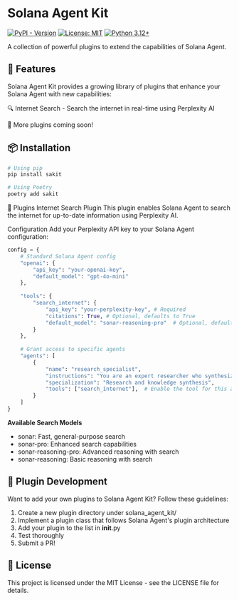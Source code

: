 # Solana Agent Kit

[![PyPI - Version](https://img.shields.io/pypi/v/sakit)](https://pypi.org/project/sakit)
[![License: MIT](https://img.shields.io/badge/License-MIT-green.svg)](https://opensource.org/licenses/MIT)
[![Python 3.12+](https://img.shields.io/badge/python-3.12+-orange.svg)](https://www.python.org/downloads/)

A collection of powerful plugins to extend the capabilities of Solana Agent.

## 🚀 Features
Solana Agent Kit provides a growing library of plugins that enhance your Solana Agent with new capabilities:

🔍 Internet Search - Search the internet in real-time using Perplexity AI

📝 More plugins coming soon!

## 📦 Installation

```bash
# Using pip
pip install sakit

# Using Poetry
poetry add sakit
```

🔌 Plugins
Internet Search Plugin
This plugin enables Solana Agent to search the internet for up-to-date information using Perplexity AI.

Configuration
Add your Perplexity API key to your Solana Agent configuration:

```python
config = {
    # Standard Solana Agent config
    "openai": {
        "api_key": "your-openai-key",
        "default_model": "gpt-4o-mini"
    },
    
    "tools": {
        "search_internet": {
            "api_key": "your-perplexity-key", # Required
            "citations": True, # Optional, defaults to True
            "default_model": "sonar-reasoning-pro"  # Optional, defaults to "sonar
        }
    },
    
    # Grant access to specific agents
    "agents": [
        {
            "name": "research_specialist",
            "instructions": "You are an expert researcher who synthesizes complex information clearly.",
            "specialization": "Research and knowledge synthesis",
            "tools": ["search_internet"],  # Enable the tool for this agent
        }
    ]
}
```

**Available Search Models**
* sonar: Fast, general-purpose search
* sonar-pro: Enhanced search capabilities
* sonar-reasoning-pro: Advanced reasoning with search
* sonar-reasoning: Basic reasoning with search

## 🧩 Plugin Development
Want to add your own plugins to Solana Agent Kit? Follow these guidelines:

1. Create a new plugin directory under solana_agent_kit/
2. Implement a plugin class that follows Solana Agent's plugin architecture
3. Add your plugin to the list in __init__.py
4. Test thoroughly
5. Submit a PR!

## 📄 License
This project is licensed under the MIT License - see the LICENSE file for details.

